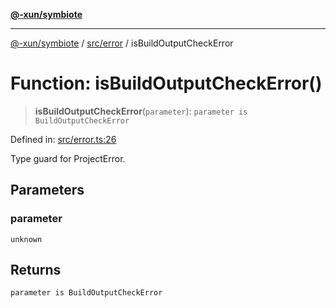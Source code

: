 [**@-xun/symbiote**](../../../README.md)

***

[@-xun/symbiote](../../../README.md) / [src/error](../README.md) / isBuildOutputCheckError

# Function: isBuildOutputCheckError()

> **isBuildOutputCheckError**(`parameter`): `parameter is BuildOutputCheckError`

Defined in: [src/error.ts:26](https://github.com/Xunnamius/symbiote/blob/69d7b76e5696ff589285094e16ec41aa92317af3/src/error.ts#L26)

Type guard for ProjectError.

## Parameters

### parameter

`unknown`

## Returns

`parameter is BuildOutputCheckError`
